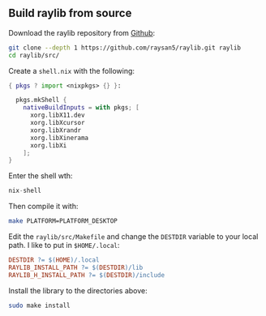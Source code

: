 ## Build raylib from source
Download the raylib repository from [Github](https://github.com/raysan5/raylib):
```bash
git clone --depth 1 https://github.com/raysan5/raylib.git raylib
cd raylib/src/
```

Create a `shell.nix` with the following:
```nix
{ pkgs ? import <nixpkgs> {} }:

  pkgs.mkShell {
    nativeBuildInputs = with pkgs; [
      xorg.libX11.dev
      xorg.libXcursor
      xorg.libXrandr
      xorg.libXinerama
      xorg.libXi
    ];
}
```

Enter the shell wth:
```nix
nix-shell
```

Then compile it with:
```bash
make PLATFORM=PLATFORM_DESKTOP
```

Edit the `raylib/src/Makefile` and change the `DESTDIR` variable to your local path. I like to put in `$HOME/.local`:
```makefile
DESTDIR ?= $(HOME)/.local
RAYLIB_INSTALL_PATH ?= $(DESTDIR)/lib
RAYLIB_H_INSTALL_PATH ?= $(DESTDIR)/include
```

Install the library to the directories above:
```bash
sudo make install
```
